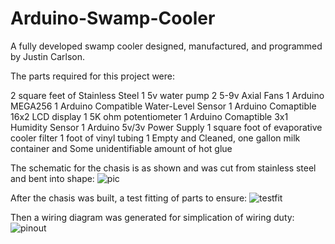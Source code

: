 # Arduino-Swamp-Cooler
A fully developed swamp cooler designed, manufactured, and programmed by Justin Carlson.

The parts required for this project were:

2 square feet of Stainless Steel
1 5v water pump
2 5-9v Axial Fans
1 Arduino MEGA256
1 Arduino Compatible Water-Level Sensor
1 Arduino Comaptible 16x2 LCD display
1 5K ohm potentiometer
1 Arduino Comaptible 3x1 Humidity Sensor
1 Arduino 5v/3v Power Supply
1 square foot of evaporative cooler filter
1 foot of vinyl tubing
1 Empty and Cleaned, one gallon milk container
and Some unidentifiable amount of hot glue


The schematic for the chasis is as shown and was cut from stainless steel and bent into shape:
![pic](https://user-images.githubusercontent.com/41803725/114960027-1515fc00-9e1b-11eb-8329-2b52fa8d3284.jpg)

After the chasis was built, a test fitting of parts to ensure:
![testfit](https://user-images.githubusercontent.com/41803725/114960696-6d013280-9e1c-11eb-9a74-4340ccf89d4e.jpg)

Then a wiring diagram was generated for simplication of wiring duty:
![pinout](https://user-images.githubusercontent.com/41803725/114960010-0f201b00-9e1b-11eb-8f09-b9177ead9bc5.png)
